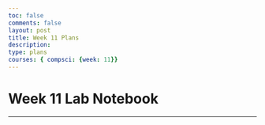 ```yaml
---
toc: false
comments: false
layout: post
title: Week 11 Plans
description: 
type: plans
courses: { compsci: {week: 11}}
---
```


# Week 11 Lab Notebook

---
